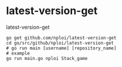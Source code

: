 # latest-version-get
latest-version-get

```
go get github.com/nploi/latest-version-get
cd go/src/github/nploi/latest-version-get
# go run main [username] [repository_name]
# example 
go run main.go nploi Stack_game
```
